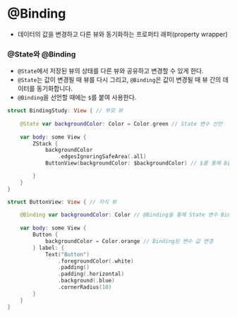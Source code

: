 # @Binding
- 데이터의 값을 변경하고 다른 뷰와 동기화하는 프로퍼티 래퍼(property wrapper)

### @State와 @Binding
- `@State`에서 저장된 뷰의 상태를 다른 뷰와 공유하고 변경할 수 있게 한다.
- `@State`는 값이 변경될 때 뷰를 다시 그리고, `@Binding`은 값이 변경될 때 뷰 간의 데이터를 동기화합니다.
- `@Binding`을 선언할 때에는 `$`를 붙여 사용한다.
```swift
struct BindingStudy: View { // 부모 뷰
    
    @State var backgroundColor: Color = Color.green // State 변수 선언
    
    var body: some View {
        ZStack {
            backgroundColor
                .edgesIgnoringSafeArea(.all)
            ButtonView(backgroundColor: $backgroundColor) // $를 통해 Binding

        }
    }
}

struct ButtonView: View { // 자식 뷰
    
    @Binding var backgroundColor: Color // @Binding을 통해 State 변수 Binding
    
    var body: some View {
        Button {
            backgroundColor = Color.orange // Binding된 변수 값 변경
        } label: {
            Text("Button")
                .foregroundColor(.white)
                .padding()
                .padding(.horizontal)
                .background(.blue)
                .cornerRadius(10)
        }
    }
}
```
